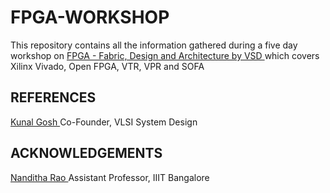# FPGA-WORKSHOP
This repository contains all the information gathered during a five day workshop on [ FPGA - Fabric, Design and Architecture by VSD ](https://www.vlsisystemdesign.com/fpga/) which covers Xilinx Vivado, Open FPGA, VTR, VPR and SOFA

## REFERENCES
[ Kunal Gosh ](https://github.com/kunalg123) Co-Founder, VLSI System Design 
## ACKNOWLEDGEMENTS
[ Nanditha Rao ](https://github.com/nandithaec) Assistant Professor, IIIT Bangalore

